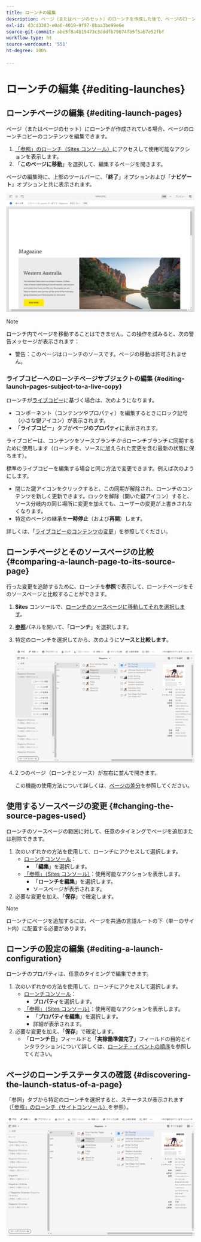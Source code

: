 ```yaml
---
title: ローンチの編集
description: ページ（またはページのセット）のローンチを作成した後で、ページのローンチコピーのコンテンツを編集できます。
exl-id: d3cd3383-e0a0-4019-9f97-8baa3be99e6e
source-git-commit: abe5f8a4b19473c3dddfb79674fb5f5ab7e52fbf
workflow-type: ht
source-wordcount: '551'
ht-degree: 100%

---
```


# ローンチの編集  {#editing-launches}

## ローンチページの編集 {#editing-launch-pages}

ページ（またはページのセット）にローンチが作成されている場合、ページのローンチコピーのコンテンツを編集できます。

1. [「参照」のローンチ（Sites コンソール）](/help/sites-cloud/authoring/launches/overview.md#launches-in-references-sites-console)にアクセスして使用可能なアクションを表示します。
1. 「**このページに移動**」を選択して、編集するページを開きます。

ページの編集時に、上部のツールバーに、「**終了**」オプションおよび「**ナビゲート**」オプションと共に表示されます。

![ページエディターからの「終了」および「ナビゲート」の起動](/help/sites-cloud/authoring/assets/launches-edit-01.png)

>[!NOTE]
>
>ローンチ内でページを移動することはできません。この操作を試みると、次の警告メッセージが表示されます：
>
>* 警告：このページはローンチのソースです。ページの移動は許可されません。

### ライブコピーへのローンチページサブジェクトの編集 {#editing-launch-pages-subject-to-a-live-copy}

ローンチが[ライブコピー](/help/sites-cloud/administering/msm/overview.md)に基づく場合は、次のようになります。

* コンポーネント（コンテンツやプロパティ）を編集するときにロック記号（小さな鍵アイコン）が表示されます。
* 「**ライブコピー**」タブが&#x200B;**ページのプロパティ**&#x200B;に表示されます。

ライブコピーは、コンテンツをソースブランチ&#x200B;*から*&#x200B;ローンチブランチ&#x200B;*に*&#x200B;同期するために使用します（ローンチを、ソースに加えられた変更を含む最新の状態に保ちます）。

標準のライブコピーを編集する場合と同じ方法で変更できます。例えば次のようにします。

* 閉じた鍵アイコンをクリックすると、この同期が解除され、ローンチのコンテンツを新しく更新できます。ロックを解除（開いた鍵アイコン）すると、ソース分岐内の同じ場所に変更を加えても、ユーザーの変更が上書きされなくなります。
* 特定のページの継承を&#x200B;**一時停止**（および&#x200B;**再開**）します。

詳しくは、「[ライブコピーのコンテンツの変更](/help/sites-cloud/administering/msm/creating-live-copies.md)」を参照してください。

## ローンチページとそのソースページの比較 {#comparing-a-launch-page-to-its-source-page}

行った変更を追跡するために、ローンチを&#x200B;**参照**&#x200B;で表示して、ローンチページをそのソースページと比較することができます。

1. **Sites** コンソールで、[ローンチのソースページに移動してそれを選択します](/help/sites-cloud/authoring/getting-started/basic-handling.md#viewing-and-selecting-resources)。
1. **[参照](/help/sites-cloud/authoring/getting-started/basic-handling.md#references)**&#x200B;パネルを開いて、「**ローンチ**」を選択します。
1. 特定のローンチを選択してから、次のように&#x200B;**ソースと比較します**。

   ![ローンチとソースの比較](/help/sites-cloud/authoring/assets/launches-compare.png)

1. 2 つのページ（ローンチとソース）が左右に並んで開きます。

   この機能の使用方法について詳しくは、[ページの差分](/help/sites-cloud/authoring/features/page-diff.md)を参照してください。

## 使用するソースページの変更 {#changing-the-source-pages-used}

ローンチのソースページの範囲に対して、任意のタイミングでページを追加または削除できます。

1. 次のいずれかの方法を使用して、ローンチにアクセスして選択します。
   * [ローンチコンソール](/help/sites-cloud/authoring/launches/overview.md#the-launches-console)：
      * 「**編集**」を選択します。
   * [「参照」（Sites コンソール）](/help/sites-cloud/authoring/launches/overview.md#launches-in-references-sites-console)：使用可能なアクションを表示します。
      * 「**ローンチを編集**」を選択します。
      * ソースページが表示されます。
1. 必要な変更を加え、「**保存**」で確定します。

>[!NOTE]
>
>ローンチにページを追加するには、ページを共通の言語ルートの下（単一のサイト内）に配置する必要があります。

## ローンチの設定の編集 {#editing-a-launch-configuration}

ローンチのプロパティは、任意のタイミングで編集できます。

1. 次のいずれかの方法を使用して、ローンチにアクセスして選択します。
   * [ローンチコンソール](/help/sites-cloud/authoring/launches/overview.md#the-launches-console)：
      * **プロパティ**&#x200B;を選択します。
   * [「参照」（Sites コンソール）](/help/sites-cloud/authoring/launches/overview.md#launches-in-references-sites-console)：使用可能なアクションを表示します。
      * 「**プロパティを編集**」を選択します。
      * 詳細が表示されます。
1. 必要な変更を加え、「**保存**」で確定します。
   * 「**ローンチ日**」フィールドと「**実稼働準備完了**」フィールドの目的とインタラクションについて詳しくは、[ローンチ - イベントの順序](/help/sites-cloud/authoring/launches/overview.md#launches-the-order-of-events)を参照してください。

## ページのローンチステータスの確認 {#discovering-the-launch-status-of-a-page}

「参照」タブから特定のローンチを選択すると、ステータスが表示されます（[「参照」のローンチ（サイトコンソール）](/help/sites-cloud/authoring/launches/overview.md#launches-in-references-sites-console)を参照）。

![ローンチステータスの確認](/help/sites-cloud/authoring/assets/launches-status.png)
